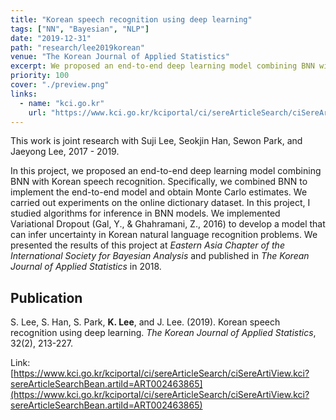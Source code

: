 ```yaml
---
title: "Korean speech recognition using deep learning"
tags: ["NN", "Bayesian", "NLP"]
date: "2019-12-31"
path: "research/lee2019korean"
venue: "The Korean Journal of Applied Statistics"
excerpt: We proposed an end-to-end deep learning model combining BNN with Korean speech recognition.
priority: 100
cover: "./preview.png"
links: 
  - name: "kci.go.kr"
    url: "https://www.kci.go.kr/kciportal/ci/sereArticleSearch/ciSereArtiView.kci?sereArticleSearchBean.artiId=ART002463865"
---
```


This work is joint research with Suji Lee, Seokjin Han, Sewon Park, and Jaeyong Lee, 2017 - 2019.

In this project, we proposed an end-to-end deep learning model combining BNN with Korean speech recognition. Specifically, we combined BNN to implement the end-to-end model and obtain Monte Carlo estimates. We carried out experiments on the online dictionary dataset. In this project, I studied algorithms for inference in BNN models. We implemented Variational Dropout (Gal, Y., & Ghahramani, Z., 2016) to develop a model that can infer uncertainty in Korean natural language recognition problems. We presented the results of this project at *Eastern Asia Chapter of the International Society for Bayesian Analysis* and published in *The Korean Journal of Applied Statistics* in 2018.

## Publication

S. Lee, S. Han, S. Park, **K. Lee**, and J. Lee. (2019). Korean speech recognition using deep learning. *The Korean Journal of Applied Statistics*, 32(2), 213-227.

Link: [https://www.kci.go.kr/kciportal/ci/sereArticleSearch/ciSereArtiView.kci?sereArticleSearchBean.artiId=ART002463865](https://www.kci.go.kr/kciportal/ci/sereArticleSearch/ciSereArtiView.kci?sereArticleSearchBean.artiId=ART002463865)
